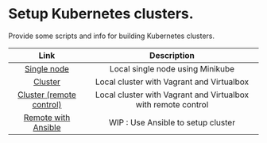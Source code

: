 # Setup Kubernetes clusters.

Provide some scripts and info for building Kubernetes clusters.

Link|Description
:---: | :---:
|[Single node](minikube/README.md)|Local single node using Minikube
|[Cluster](cluster/README.md)|Local cluster with Vagrant and Virtualbox
|[Cluster (remote control)](cluster-remote/README.md)|Local cluster with Vagrant and Virtualbox with remote control
|[Remote with Ansible](ansible/README.md)|WIP : Use Ansible to setup cluster

